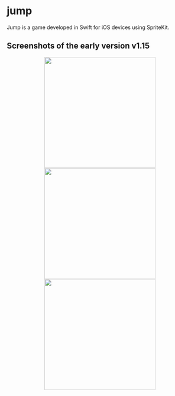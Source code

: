 # jump
Jump is a game developed in Swift for iOS devices using SpriteKit.



## Screenshots of the early version v1.15
<p align="center">
  <img height="300" src="https://user-images.githubusercontent.com/16389789/118655518-eb6d3d80-b7e9-11eb-985c-f1f3074f85aa.PNG">
  <img height="300" src="https://user-images.githubusercontent.com/16389789/118655525-ed370100-b7e9-11eb-822d-34d7325eff5c.PNG">
  <img height="300" src="https://user-images.githubusercontent.com/16389789/118655535-f031f180-b7e9-11eb-8e5c-2d391a08c9f4.PNG">
</p>
